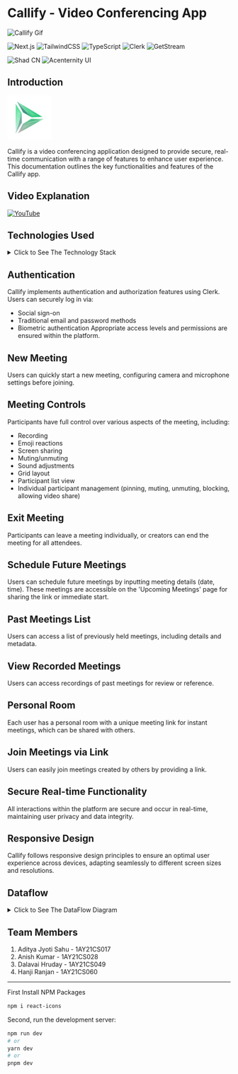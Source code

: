 # Callify - Video Conferencing App

![Callify Gif](https://github.com/Anish202020/Web-Development-Data/blob/main/Videos/Business.gif)
<p align="center">
  
![Next.js](https://img.shields.io/badge/Next.js-000000?style=for-the-badge&logo=nextdotjs&logoColor=white)
![TailwindCSS](https://img.shields.io/badge/TailwindCSS-38B2AC?style=for-the-badge&logo=tailwind-css&logoColor=white)
![TypeScript](https://img.shields.io/badge/TypeScript-007ACC?style=for-the-badge&logo=typescript&logoColor=white)
![Clerk](https://img.shields.io/badge/Clerk-3D2EFC?style=for-the-badge&logo=clerk&logoColor=white)
![GetStream](https://img.shields.io/badge/GetStream-087EE1?style=for-the-badge&logo=getstream&logoColor=white&logoWidth=20)


![Shad CN](https://img.shields.io/badge/ShadCN-000000?style=for-the-badge&logo=shadcn&logoColor=white)
![Acenternity UI](https://img.shields.io/badge/Acenternity_UI-000000?style=for-the-badge&logo=ui-accent&logoColor=white)


</p>

## Introduction
<img src="https://github.com/Anish202020/Web-Development-Data/blob/main/Logos/Website%20Logos/1.png" width="100" alt="accessibility text">

Callify is a video conferencing application designed to provide secure, real-time communication with a range of features to enhance user experience. This documentation outlines the key functionalities and features of the Callify app.

## Video Explanation
[![YouTube](https://img.shields.io/badge/YouTube-FF0000?style=for-the-badge&logo=youtube&logoColor=white&labelColor=black&label=Explanation)](https://www.youtube.com/watch?v=-muNwJdUUJ4)

## Technologies Used

<details>
  <summary>Click to See The Technology Stack</summary>
  
  1. Next Js
  2. Tailwind Css 
  3. Clerk
  4. Get Stream
  6. Aceternity UI
  5. Shad Cn

<p align="center">
  <img src="https://github.com/Anish202020/Web-Development-Data/blob/main/Logos/Technology%20Stack%20Logos/technology-stack.png" height="50" alt="accessibility text">

  <p align="center">Technology Stack</p>
  
 

 </p>


</details>

## Authentication
Callify implements authentication and authorization features using Clerk. Users can securely log in via:

- Social sign-on
- Traditional email and password methods
- Biometric authentication
Appropriate access levels and permissions are ensured within the platform.

## New Meeting
Users can quickly start a new meeting, configuring camera and microphone settings before joining.

## Meeting Controls
Participants have full control over various aspects of the meeting, including:

- Recording
- Emoji reactions
- Screen sharing
- Muting/unmuting
- Sound adjustments
- Grid layout
- Participant list view
- Individual participant management (pinning, muting, unmuting, blocking, allowing video share)
## Exit Meeting
Participants can leave a meeting individually, or creators can end the meeting for all attendees.

## Schedule Future Meetings
Users can schedule future meetings by inputting meeting details (date, time). These meetings are accessible on the 'Upcoming Meetings' page for sharing the link or immediate start.

## Past Meetings List
Users can access a list of previously held meetings, including details and metadata.

## View Recorded Meetings
Users can access recordings of past meetings for review or reference.

## Personal Room
Each user has a personal room with a unique meeting link for instant meetings, which can be shared with others.

## Join Meetings via Link
Users can easily join meetings created by others by providing a link.

## Secure Real-time Functionality
All interactions within the platform are secure and occur in real-time, maintaining user privacy and data integrity.

## Responsive Design
Callify follows responsive design principles to ensure an optimal user experience across devices, adapting seamlessly to different screen sizes and resolutions.

## Dataflow

<details>
  <summary>Click to See The DataFlow Diagram</summary>
  
  
  <img src="https://github.com/Anish202020/callify-meet/blob/main/public/data/diagram-export-10-2-2024-11_58_31-AM.png" alt="accessibility text">

  The Dataflow Diagram of Complete Interaction of the Callify - Video Conferencing App is Above.
</details>

## Team Members
1. Aditya Jyoti Sahu - 1AY21CS017
2. Anish Kumar - 1AY21CS028
3. Dalavai Hruday - 1AY21CS049
4. Hanji Ranjan - 1AY21CS060

---
First Install NPM Packages
```bash
npm i react-icons 
```


Second, run the development server:

```bash
npm run dev
# or
yarn dev
# or
pnpm dev
```


